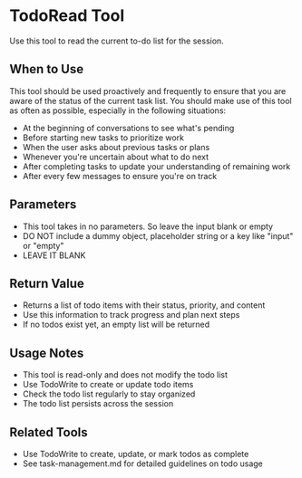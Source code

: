 # TodoRead Tool

Use this tool to read the current to-do list for the session.

## When to Use

This tool should be used proactively and frequently to ensure that you are aware of the status of the current task list. You should make use of this tool as often as possible, especially in the following situations:

- At the beginning of conversations to see what's pending
- Before starting new tasks to prioritize work
- When the user asks about previous tasks or plans
- Whenever you're uncertain about what to do next
- After completing tasks to update your understanding of remaining work
- After every few messages to ensure you're on track

## Parameters

- This tool takes in no parameters. So leave the input blank or empty
- DO NOT include a dummy object, placeholder string or a key like "input" or "empty"
- LEAVE IT BLANK

## Return Value

- Returns a list of todo items with their status, priority, and content
- Use this information to track progress and plan next steps
- If no todos exist yet, an empty list will be returned

## Usage Notes

- This tool is read-only and does not modify the todo list
- Use TodoWrite to create or update todo items
- Check the todo list regularly to stay organized
- The todo list persists across the session

## Related Tools

- Use TodoWrite to create, update, or mark todos as complete
- See task-management.md for detailed guidelines on todo usage